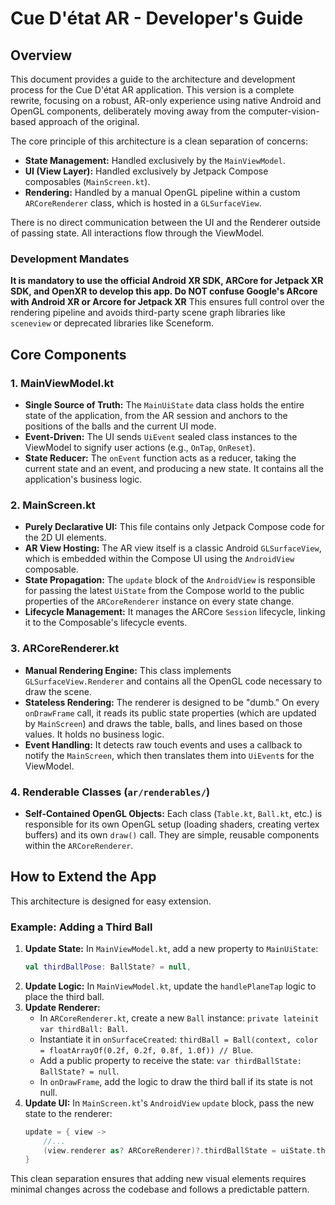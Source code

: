 # Cue D'état AR - Developer's Guide

## Overview

This document provides a guide to the architecture and development process for the Cue D'état AR application. This version is a complete rewrite, focusing on a robust, AR-only experience using native Android and OpenGL components, deliberately moving away from the computer-vision-based approach of the original.

The core principle of this architecture is a clean separation of concerns:
-   **State Management:** Handled exclusively by the `MainViewModel`.
-   **UI (View Layer):** Handled exclusively by Jetpack Compose composables (`MainScreen.kt`).
-   **Rendering:** Handled by a manual OpenGL pipeline within a custom `ARCoreRenderer` class, which is hosted in a `GLSurfaceView`.

There is no direct communication between the UI and the Renderer outside of passing state. All interactions flow through the ViewModel.

### Development Mandates
**It is mandatory to use the official Android XR SDK, ARCore for Jetpack XR SDK, and OpenXR to develop this app. Do NOT confuse Google's ARcore with Android XR or Arcore for Jetpack XR** This ensures full control over the rendering pipeline and avoids third-party scene graph libraries like `sceneview` or deprecated libraries like Sceneform.

## Core Components

### 1. MainViewModel.kt

-   **Single Source of Truth:** The `MainUiState` data class holds the entire state of the application, from the AR session and anchors to the positions of the balls and the current UI mode.
-   **Event-Driven:** The UI sends `UiEvent` sealed class instances to the ViewModel to signify user actions (e.g., `OnTap`, `OnReset`).
-   **State Reducer:** The `onEvent` function acts as a reducer, taking the current state and an event, and producing a new state. It contains all the application's business logic.

### 2. MainScreen.kt

-   **Purely Declarative UI:** This file contains only Jetpack Compose code for the 2D UI elements.
-   **AR View Hosting:** The AR view itself is a classic Android `GLSurfaceView`, which is embedded within the Compose UI using the `AndroidView` composable.
-   **State Propagation:** The `update` block of the `AndroidView` is responsible for passing the latest `UiState` from the Compose world to the public properties of the `ARCoreRenderer` instance on every state change.
-   **Lifecycle Management:** It manages the ARCore `Session` lifecycle, linking it to the Composable's lifecycle events.

### 3. ARCoreRenderer.kt

-   **Manual Rendering Engine:** This class implements `GLSurfaceView.Renderer` and contains all the OpenGL code necessary to draw the scene.
-   **Stateless Rendering:** The renderer is designed to be "dumb." On every `onDrawFrame` call, it reads its public state properties (which are updated by `MainScreen`) and draws the table, balls, and lines based on those values. It holds no business logic.
-   **Event Handling:** It detects raw touch events and uses a callback to notify the `MainScreen`, which then translates them into `UiEvent`s for the ViewModel.

### 4. Renderable Classes (`ar/renderables/`)

-   **Self-Contained OpenGL Objects:** Each class (`Table.kt`, `Ball.kt`, etc.) is responsible for its own OpenGL setup (loading shaders, creating vertex buffers) and its own `draw()` call. They are simple, reusable components within the `ARCoreRenderer`.

## How to Extend the App

This architecture is designed for easy extension.

### Example: Adding a Third Ball

1.  **Update State:** In `MainViewModel.kt`, add a new property to `MainUiState`:
    ```kotlin
    val thirdBallPose: BallState? = null,
    ```
2.  **Update Logic:** In `MainViewModel.kt`, update the `handlePlaneTap` logic to place the third ball.
3.  **Update Renderer:**
    * In `ARCoreRenderer.kt`, create a new `Ball` instance: `private lateinit var thirdBall: Ball`.
    * Instantiate it in `onSurfaceCreated`: `thirdBall = Ball(context, color = floatArrayOf(0.2f, 0.2f, 0.8f, 1.0f)) // Blue`.
    * Add a public property to receive the state: `var thirdBallState: BallState? = null`.
    * In `onDrawFrame`, add the logic to draw the third ball if its state is not null.
4.  **Update UI:** In `MainScreen.kt`'s `AndroidView` `update` block, pass the new state to the renderer:
    ```kotlin
    update = { view ->
        //...
        (view.renderer as? ARCoreRenderer)?.thirdBallState = uiState.thirdBallPose
    }
    ```

This clean separation ensures that adding new visual elements requires minimal changes across the codebase and follows a predictable pattern.
